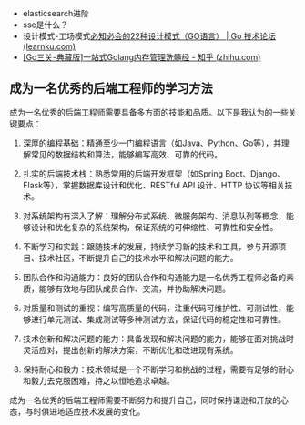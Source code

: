 - elasticsearch进阶
- sse是什么？
- 设计模式-工场模式[必知必会的22种设计模式（GO语言） | Go 技术论坛 (learnku.com)](https://learnku.com/articles/84034)
- [[Go三关-典藏版]一站式Golang内存管理洗髓经 - 知乎 (zhihu.com)](https://zhuanlan.zhihu.com/p/572059278)

## 成为一名优秀的后端工程师的学习方法
成为一名优秀的后端工程师需要具备多方面的技能和品质。以下是我认为的一些关键要点：

1. 深厚的编程基础：精通至少一门编程语言（如Java、Python、Go等），并理解常见的数据结构和算法，能够编写高效、可靠的代码。

2. 扎实的后端技术栈：熟悉常用的后端开发框架（如Spring Boot、Django、Flask等），掌握数据库设计和优化、RESTful API 设计、HTTP 协议等相关技术。

3. 对系统架构有深入了解：理解分布式系统、微服务架构、消息队列等概念，能够设计和优化复杂的系统架构，保证系统的可伸缩性、可靠性和安全性。

4. 不断学习和实践：跟随技术的发展，持续学习新的技术和工具，参与开源项目、技术社区，不断提升自己的技术水平和解决问题的能力。

5. 团队合作和沟通能力：良好的团队合作和沟通能力是一名优秀工程师必备的素质，能够有效地与团队成员合作、交流，并协助解决问题。

6. 对质量和测试的重视：编写高质量的代码，注重代码可维护性、可测试性，能够进行单元测试、集成测试等多种测试方法，保证代码的稳定性和可靠性。

7. 技术创新和解决问题的能力：具备发现和解决问题的能力，能够在面对挑战时灵活应对，提出创新的解决方案，不断优化和改进现有系统。

8. 保持耐心和毅力：技术领域是一个不断学习和挑战的过程，需要有足够的耐心和毅力去克服困难，持之以恒地追求卓越。

成为一名优秀的后端工程师需要不断努力和提升自己，同时保持谦逊和开放的心态，与时俱进地适应技术发展的变化。